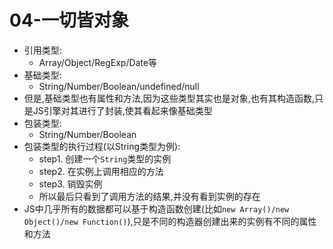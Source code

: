# 04-一切皆对象

- 引用类型:
  - Array/Object/RegExp/Date等
- 基础类型:
  - String/Number/Boolean/undefined/null
- 但是,基础类型也有属性和方法,因为这些类型其实也是对象,也有其构造函数,只是JS引擎对其进行了封装,使其看起来像基础类型
- 包装类型:
  - String/Number/Boolean
- 包装类型的执行过程(以String类型为例):
  - step1. 创建一个`String`类型的实例
  - step2. 在实例上调用相应的方法
  - step3. 销毁实例
  - 所以最后只看到了调用方法的结果,并没有看到实例的存在
- JS中几乎所有的数据都可以基于构造函数创建(比如`new Array()/new Object()/new Function()`),只是不同的构造器创建出来的实例有不同的属性和方法